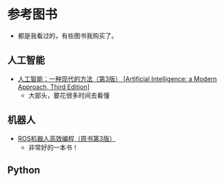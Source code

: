 # 参考图书
- 都是我看过的，有些图书我购买了。   

## 人工智能
- [人工智能：一种现代的方法（第3版） [Artificial Intelligence: a Modern Approach, Third Edition]](https://item.jd.com/11343660.html)
    - 大部头，要花很多时间去看懂

## 机器人
- [ROS机器人高效编程（原书第3版）](https://item.jd.com/12169587.html)
    - 非常好的一本书！


## Python